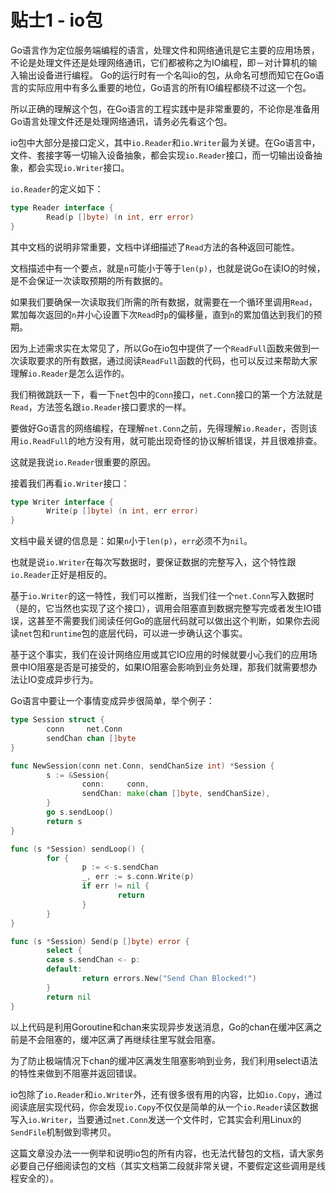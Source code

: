 # 贴士1 - io包

Go语言作为定位服务端编程的语言，处理文件和网络通讯是它主要的应用场景，不论是处理文件还是处理网络通讯，它们都被称之为IO编程，即－对计算机的输入输出设备进行编程。
Go的运行时有一个名叫io的包，从命名可想而知它在Go语言的实际应用中有多么重要的地位，Go语言的所有IO编程都绕不过这一个包。

所以正确的理解这个包，在Go语言的工程实践中是非常重要的，不论你是准备用Go语言处理文件还是处理网络通讯，请务必先看这个包。

io包中大部分是接口定义，其中`io.Reader`和`io.Writer`最为关键。在Go语言中，文件、套接字等一切输入设备抽象，都会实现`io.Reader`接口，而一切输出设备抽象，都会实现`io.Writer`接口。

`io.Reader`的定义如下：

```go
type Reader interface {
        Read(p []byte) (n int, err error)
}
```

其中文档的说明非常重要，文档中详细描述了`Read`方法的各种返回可能性。

文档描述中有一个要点，就是`n`可能小于等于`len(p)`，也就是说Go在读IO的时候，是不会保证一次读取预期的所有数据的。

如果我们要确保一次读取我们所需的所有数据，就需要在一个循环里调用`Read`，累加每次返回的`n`并小心设置下次`Read`时`p`的偏移量，直到`n`的累加值达到我们的预期。

因为上述需求实在太常见了，所以Go在io包中提供了一个`ReadFull`函数来做到一次读取要求的所有数据，通过阅读`ReadFull`函数的代码，也可以反过来帮助大家理解`io.Reader`是怎么运作的。

我们稍微跳跃一下，看一下`net`包中的`Conn`接口，`net.Conn`接口的第一个方法就是`Read`，方法签名跟`io.Reader`接口要求的一样。

要做好Go语言的网络编程，在理解`net.Conn`之前，先得理解`io.Reader`，否则该用`io.ReadFull`的地方没有用，就可能出现奇怪的协议解析错误，并且很难排查。

这就是我说`io.Reader`很重要的原因。

接着我们再看`io.Writer`接口：

```go
type Writer interface {
        Write(p []byte) (n int, err error)
}
```

文档中最关键的信息是：如果`n`小于`len(p)`，`err`必须不为`nil`。

也就是说`io.Writer`在每次写数据时，要保证数据的完整写入，这个特性跟`io.Reader`正好是相反的。

基于`io.Writer`的这一特性，我们可以推断，当我们往一个`net.Conn`写入数据时（是的，它当然也实现了这个接口），调用会阻塞直到数据完整写完或者发生IO错误，这甚至不需要我们阅读任何Go的底层代码就可以做出这个判断，如果你去阅读`net`包和`runtime`包的底层代码，可以进一步确认这个事实。

基于这个事实，我们在设计网络应用或其它IO应用的时候就要小心我们的应用场景中IO阻塞是否是可接受的，如果IO阻塞会影响到业务处理，那我们就需要想办法让IO变成异步行为。

Go语言中要让一个事情变成异步很简单，举个例子：

```go
type Session struct {
        conn     net.Conn
        sendChan chan []byte
}

func NewSession(conn net.Conn, sendChanSize int) *Session {
        s := &Session{
                conn:     conn,
                sendChan: make(chan []byte, sendChanSize),
        }
        go s.sendLoop()
        return s
}

func (s *Session) sendLoop() {
        for {
                p := <-s.sendChan
                _, err := s.conn.Write(p)
                if err != nil {
                        return
                }
        }
}

func (s *Session) Send(p []byte) error {
        select {
        case s.sendChan <- p:
        default:
                return errors.New("Send Chan Blocked!")
        }
        return nil
}
```

以上代码是利用Goroutine和chan来实现异步发送消息，Go的chan在缓冲区满之前是不会阻塞的，缓冲区满了再继续往里写就会阻塞。

为了防止极端情况下chan的缓冲区满发生阻塞影响到业务，我们利用select语法的特性来做到不阻塞并返回错误。

io包除了`io.Reader`和`io.Writer`外，还有很多很有用的内容，比如`io.Copy`，通过阅读底层实现代码，你会发现`io.Copy`不仅仅是简单的从一个`io.Reader`读区数据写入`io.Writer`，当要通过`net.Conn`发送一个文件时，它其实会利用Linux的`SendFile`机制做到零拷贝。

这篇文章没办法一一例举和说明io包的所有内容，也无法代替包的文档，请大家务必要自己仔细阅读包的文档（其实文档第二段就非常关键，不要假定这些调用是线程安全的）。

